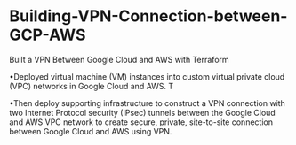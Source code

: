 # Building-VPN-Connection-between-GCP-AWS


Built a VPN Between Google Cloud and AWS with Terraform

•Deployed virtual machine (VM) instances into custom virtual private cloud (VPC) networks in Google Cloud and AWS. T

•Then deploy supporting infrastructure to construct a VPN connection with two Internet Protocol security (IPsec) tunnels between the Google Cloud and AWS VPC network to create  secure, private, site-to-site connection between Google Cloud and AWS using VPN.
